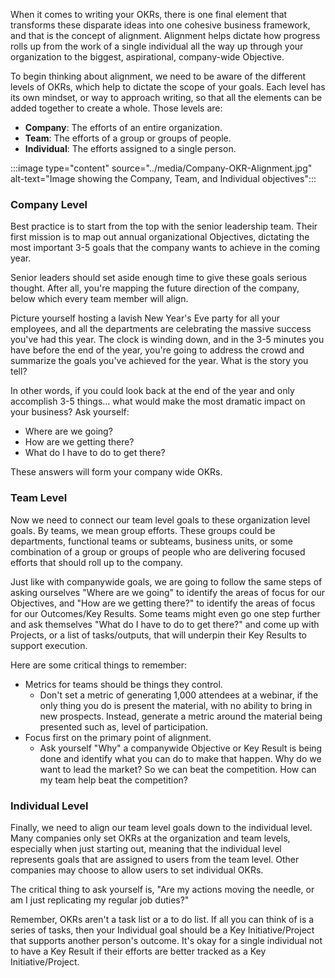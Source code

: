 When it comes to writing your OKRs, there is one final element that transforms these disparate ideas into one cohesive business framework, and that is the concept of alignment. Alignment helps dictate how progress rolls up from the work of a single individual all the way up through your organization to the biggest, aspirational, company-wide Objective.

To begin thinking about alignment, we need to be aware of the different levels of OKRs, which help to dictate the scope of your goals. Each level has its own mindset, or way to approach writing, so that all the elements can be added together to create a whole. Those levels are:

- **Company**: The efforts of an entire organization.
- **Team**: The efforts of a group or groups of people.
- **Individual**: The efforts assigned to a single person.

:::image type="content" source="../media/Company-OKR-Alignment.jpg" alt-text="Image showing the Company, Team, and Individual objectives":::

### Company Level

Best practice is to start from the top with the senior leadership team. Their first mission is to map out annual organizational Objectives, dictating the most important 3-5 goals that the company wants to achieve in the coming year.

Senior leaders should set aside enough time to give these goals serious thought. After all, you're mapping the future direction of the company, below which every team member will align.

Picture yourself hosting a lavish New Year's Eve party for all your employees, and all the departments are celebrating the massive success you've had this year. The clock is winding down, and in the 3-5 minutes you have before the end of the year, you're going to address the crowd and summarize the goals you've achieved for the year. What is the story you tell?

In other words, if you could look back at the end of the year and only accomplish 3-5 things... what would make the most dramatic impact on your business? Ask yourself:

- Where are we going?
- How are we getting there?
- What do I have to do to get there?

These answers will form your company wide OKRs.

### Team Level

Now we need to connect our team level goals to these organization level goals. By teams, we mean group efforts. These groups could be departments, functional teams or subteams, business units, or some combination of a group or groups of people who are delivering focused efforts that should roll up to the company.​

Just like with companywide goals, we are going to follow the same steps of asking ourselves "Where are we going" to identify the areas of focus for our Objectives, and "How are we getting there?" to identify the areas of focus for our Outcomes/Key Results. Some teams might even go one step further and ask themselves "What do I have to do to get there?" and come up with Projects, or a list of tasks/outputs, that will underpin their Key Results to support execution.​

Here are some critical things to remember:​

- Metrics for teams should be things they control​.
  - Don't set a metric of generating 1,000 attendees at a webinar, if the only thing you do is present the material, with no ability to bring in new prospects. Instead, generate a metric around the material being presented such as, level of participation.​
- Focus first on the primary point of alignment​.
  - Ask yourself "Why" a companywide Objective or Key Result is being done and identify what you can do to make that happen. Why do we want to lead the market? So we can beat the competition. How can my team help beat the competition?

### Individual Level

Finally, we need to align our team level goals down to the individual level. Many companies only set OKRs at the organization and team levels, especially when just starting out, meaning that the individual level represents goals that are assigned to users from the team level. Other companies may choose to allow users to set individual OKRs.

The critical thing to ask yourself is, "Are my actions moving the needle, or am I just replicating my regular job duties?"

Remember, OKRs aren't a task list or a to do list. If all you can think of is a series of tasks, then your Individual goal should be a Key Initiative/Project that supports another person's outcome. It's okay for a single individual not to have a Key Result if their efforts are better tracked as a Key Initiative/Project.
